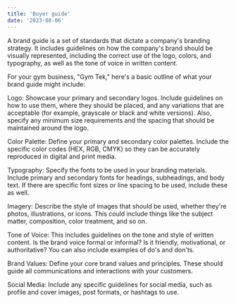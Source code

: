 ```yaml
---
title: 'Buyer guide'
date: '2023-08-06'
---
```


A brand guide is a set of standards that dictate a company's branding strategy. It includes guidelines on how the company's brand should be visually represented, including the correct use of the logo, colors, and typography, as well as the tone of voice in written content.

For your gym business, "Gym Tek," here's a basic outline of what your brand guide might include:

Logo: Showcase your primary and secondary logos. Include guidelines on how to use them, where they should be placed, and any variations that are acceptable (for example, grayscale or black and white versions). Also, specify any minimum size requirements and the spacing that should be maintained around the logo.

Color Palette: Define your primary and secondary color palettes. Include the specific color codes (HEX, RGB, CMYK) so they can be accurately reproduced in digital and print media.

Typography: Specify the fonts to be used in your branding materials. Include primary and secondary fonts for headings, subheadings, and body text. If there are specific font sizes or line spacing to be used, include these as well.

Imagery: Describe the style of images that should be used, whether they're photos, illustrations, or icons. This could include things like the subject matter, composition, color treatment, and so on.

Tone of Voice: This includes guidelines on the tone and style of written content. Is the brand voice formal or informal? Is it friendly, motivational, or authoritative? You can also include examples of do's and don'ts.

Brand Values: Define your core brand values and principles. These should guide all communications and interactions with your customers.

Social Media: Include any specific guidelines for social media, such as profile and cover images, post formats, or hashtags to use.